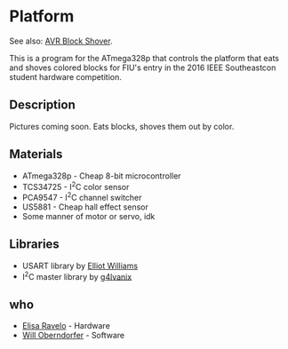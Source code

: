 Platform
========

See also: [AVR Block Shover](https://github.com/ieeefiu/avr_block_shover).

This is a program for the ATmega328p that controls the platform that eats and shoves colored blocks for FIU's entry in the 2016 IEEE Southeastcon student hardware competition.

Description
-----------

Pictures coming soon. Eats blocks, shoves them out by color.

Materials
---------

- ATmega328p - Cheap 8-bit microcontroller
- TCS34725 - I<sup>2</sup>C color sensor
- PCA9547 - I<sup>2</sup>C channel switcher
- US5881 - Cheap hall effect sensor
- Some manner of motor or servo, idk

Libraries
---------

- USART library by [Elliot Williams](https://github.com/hexagon5un)
- I<sup>2</sup>C master library by [g4lvanix](https://github.com/g4lvanix)

who
---

- [Elisa Ravelo](https://github.com/elira0) - Hardware
- [Will Oberndorfer](https://github.com/mancxvi) - Software
